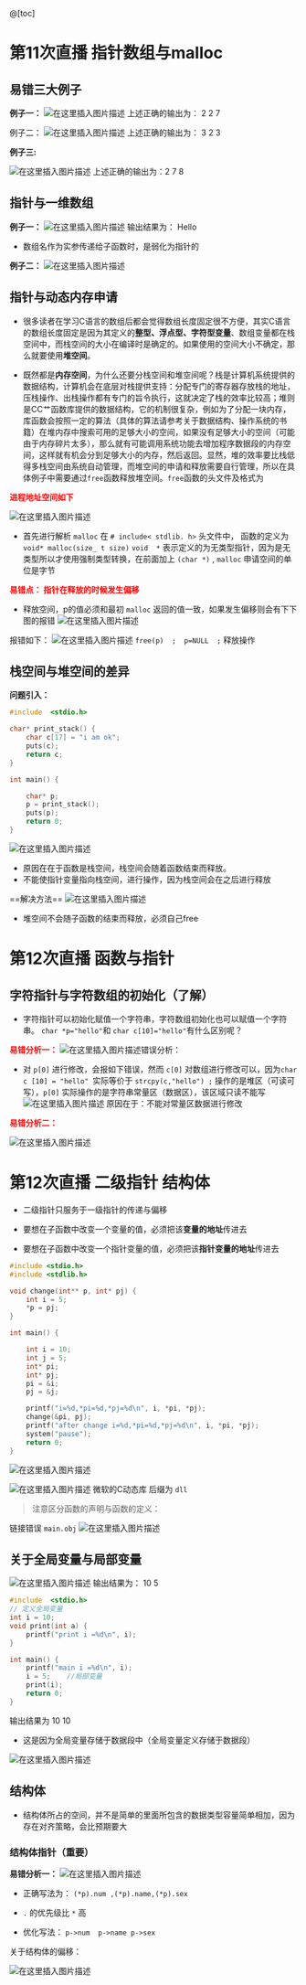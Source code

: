 ﻿@[toc]
# 第11次直播  指针数组与malloc
## 易错三大例子

**例子一：**
![在这里插入图片描述](https://img-blog.csdnimg.cn/3af5fb772e8d4ff39012b5fa6ad1aabe.png?x-oss-process=image/watermark,type_ZHJvaWRzYW5zZmFsbGJhY2s,shadow_50,text_Q1NETiBAUXVhbnR1bVlvdQ==,size_20,color_FFFFFF,t_70,g_se,x_16)
上述正确的输出为：  2 2 7


例子二：
![在这里插入图片描述](https://img-blog.csdnimg.cn/8eca48822dbe465790a05fd4bf4e6f5f.png?x-oss-process=image/watermark,type_ZHJvaWRzYW5zZmFsbGJhY2s,shadow_50,text_Q1NETiBAUXVhbnR1bVlvdQ==,size_20,color_FFFFFF,t_70,g_se,x_16)
上述正确的输出为： 3 2 3

**例子三:**

![在这里插入图片描述](https://img-blog.csdnimg.cn/cf8d3d114f5e44de88416feb5ef2f24d.png?x-oss-process=image/watermark,type_ZHJvaWRzYW5zZmFsbGJhY2s,shadow_50,text_Q1NETiBAUXVhbnR1bVlvdQ==,size_20,color_FFFFFF,t_70,g_se,x_16)
上述正确的输出为：2 7 8

## 指针与一维数组
**例子一：**
![在这里插入图片描述](https://img-blog.csdnimg.cn/8e7a2f7adbd540ce8a8f9cd3d15e9b61.png?x-oss-process=image/watermark,type_ZHJvaWRzYW5zZmFsbGJhY2s,shadow_50,text_Q1NETiBAUXVhbnR1bVlvdQ==,size_20,color_FFFFFF,t_70,g_se,x_16)
输出结果为： Hello

- 数组名作为实参传递给子函数时，是弱化为指针的

**例子二：**
![在这里插入图片描述](https://img-blog.csdnimg.cn/0ceaa7c160b74b9091f5306cfe8e8146.png?x-oss-process=image/watermark,type_ZHJvaWRzYW5zZmFsbGJhY2s,shadow_50,text_Q1NETiBAUXVhbnR1bVlvdQ==,size_20,color_FFFFFF,t_70,g_se,x_16)
## 指针与动态内存申请
- 很多读者在学习C语言的数组后都会觉得数组长度固定很不方便，其实C语言的数组长度固定是因为其定义的**整型、浮点型、字符型变量**、数组变量都在栈空间中，而栈空间的大小在编译时是确定的。如果使用的空间大小不确定，那么就要使用**堆空间**。 

- 既然都是**内存空间**，为什么还要分栈空间和堆空间呢？栈是计算机系统提供的数据结构，计算机会在底层对栈提供支持：分配专门的寄存器存放栈的地址，压栈操作、出栈操作都有专门的旨令执行，这就决定了栈的效率比较高；堆则是CC艹函数库提供的数据结构，它的机制很复杂，例如为了分配一块内存，库函数会按照一定的算法（具体的算法请参考关于数据结构、操作系统的书籍）在堆内存中搜索可用的足够大小的空间，如果没有足够大小的空间（可能由于内存碎片太多），那么就有可能调用系统功能去增加程序数据段的内存空间，这样就有机会分到足够大小的内存，然后返回。显然，堆的效率要比栈低得多栈空间由系统自动管理，而堆空间的申请和释放需要自行管理，所以在具体例子中需要通过`free`函数释放堆空间。`free`函数的头文件及格式为


<font color=red>**进程地址空间如下**</font>

![在这里插入图片描述](https://img-blog.csdnimg.cn/c6e9befeb8894e97a65a7563fa7a1672.png?x-oss-process=image/watermark,type_ZHJvaWRzYW5zZmFsbGJhY2s,shadow_50,text_Q1NETiBAUXVhbnR1bVlvdQ==,size_20,color_FFFFFF,t_70,g_se,x_16)
- 首先进行解析  `malloc`  在 `# include< stdlib. h>`  头文件中， 函数的定义为`void* malloc(size_ t size)` `void  *`   表示定义的为无类型指针，因为是无类型所以才使用强制类型转换，在前面加上  `(char *)` , `malloc`  申请空间的单位是字节

<font color=red >**易错点： 指针在释放的时候发生偏移**</font>
- 释放空间，p的值必须和最初 `malloc` 返回的值一致，如果发生偏移则会有下下图的报错
![在这里插入图片描述](https://img-blog.csdnimg.cn/2aea034090494b659107f767f96050c6.png?x-oss-process=image/watermark,type_ZHJvaWRzYW5zZmFsbGJhY2s,shadow_50,text_Q1NETiBAUXVhbnR1bVlvdQ==,size_20,color_FFFFFF,t_70,g_se,x_16)

报错如下：
![在这里插入图片描述](https://img-blog.csdnimg.cn/96cb363c0843404f9044df9f551f8f25.png?x-oss-process=image/watermark,type_ZHJvaWRzYW5zZmFsbGJhY2s,shadow_50,text_Q1NETiBAUXVhbnR1bVlvdQ==,size_20,color_FFFFFF,t_70,g_se,x_16)
`free(p)  ;  p=NULL  ;`   释放操作


## 栈空间与堆空间的差异
**问题引入：**

```c
#include  <stdio.h>

char* print_stack() {
	char c[17] = "i am ok";
	puts(c);
	return c;
}

int main() {

	char* p;
	p = print_stack();
	puts(p);
	return 0;
}
```

![在这里插入图片描述](https://img-blog.csdnimg.cn/89a4d21e11a44903bb766f7cfa60a724.png?x-oss-process=image/watermark,type_ZHJvaWRzYW5zZmFsbGJhY2s,shadow_50,text_Q1NETiBAUXVhbnR1bVlvdQ==,size_20,color_FFFFFF,t_70,g_se,x_16)

- 原因在在于函数是栈空间，栈空间会随着函数结束而释放。
- 不能使指针变量指向栈空间，进行操作，因为栈空间会在之后进行释放

==解决方法==
![在这里插入图片描述](https://img-blog.csdnimg.cn/1bea547d430c4a0ebb88746c4978144e.png?x-oss-process=image/watermark,type_ZHJvaWRzYW5zZmFsbGJhY2s,shadow_50,text_Q1NETiBAUXVhbnR1bVlvdQ==,size_20,color_FFFFFF,t_70,g_se,x_16)

- 堆空间不会随子函数的结束而释放，必须自己free

# 第12次直播  函数与指针 

## 字符指针与字符数组的初始化（了解）

- 字符指针可以初始化赋值一个字符串，字符数组初始化也可以赋值一个字符串。 `char *p="hello"`和 `char c[10]="hello"`有什么区别呢？

<font color=red>**易错分析一：**</font>
![在这里插入图片描述](https://img-blog.csdnimg.cn/a54c7fbd67384b7a8286772b8c460dcd.png?x-oss-process=image/watermark,type_ZHJvaWRzYW5zZmFsbGJhY2s,shadow_50,text_Q1NETiBAUXVhbnR1bVlvdQ==,size_20,color_FFFFFF,t_70,g_se,x_16)错误分析：
- 对 `p[0]` 进行修改，会报如下错误，然而 `c[0]` 对数组进行修改可以，因为`char c [10] = "hello" `实际等价于   `strcpy(c,"hello") ;`  操作的是堆区（可读可写），`p[0]`  实际操作的是字符串常量区（数据区），该区域只读不能写
![在这里插入图片描述](https://img-blog.csdnimg.cn/649d935760054507bb05940ede6aed5b.png?x-oss-process=image/watermark,type_ZHJvaWRzYW5zZmFsbGJhY2s,shadow_50,text_Q1NETiBAUXVhbnR1bVlvdQ==,size_20,color_FFFFFF,t_70,g_se,x_16)
原因在于：不能对常量区数据进行修改


<font color=red>**易错分析二：**</font>

![在这里插入图片描述](https://img-blog.csdnimg.cn/a131200905a7434f92c3e918546d57e8.png?x-oss-process=image/watermark,type_ZHJvaWRzYW5zZmFsbGJhY2s,shadow_50,text_Q1NETiBAUXVhbnR1bVlvdQ==,size_20,color_FFFFFF,t_70,g_se,x_16)
# 第12次直播 二级指针  结构体
- 二级指针只服务于一级指针的传递与偏移

- 要想在子函数中改变一个变量的值，必须把该**变量的地址**传进去
- 要想在子函数中改变一个指针变量的值，必须把该**指针变量的地址**传进去

```c
#include <stdio.h> 
#include <stdlib.h>

void change(int** p, int* pj) {
	int i = 5;
	*p = pj;
}

int main() {

	int i = 10;
	int j = 5;
	int* pi;
	int* pj;
	pi = &i;
	pj = &j;

	printf("i=%d,*pi=%d,*pj=%d\n", i, *pi, *pj);
	change(&pi, pj);
	printf("after change i=%d,*pi=%d,*pj=%d\n", i, *pi, *pj);
	system("pause");
	return 0;
}

```
![在这里插入图片描述](https://img-blog.csdnimg.cn/ecb19613cf2d4e4e8e304fdff3995437.png?x-oss-process=image/watermark,type_ZHJvaWRzYW5zZmFsbGJhY2s,shadow_50,text_Q1NETiBAUXVhbnR1bVlvdQ==,size_20,color_FFFFFF,t_70,g_se,x_16)

![在这里插入图片描述](https://img-blog.csdnimg.cn/edc6069f75f54dc6b9be7240d8328ba8.png?x-oss-process=image/watermark,type_ZHJvaWRzYW5zZmFsbGJhY2s,shadow_50,text_Q1NETiBAUXVhbnR1bVlvdQ==,size_20,color_FFFFFF,t_70,g_se,x_16)
微软的C动态库  后缀为 `dll`

> 注意区分函数的声明与函数的定义：


链接错误  `main.obj`  ![在这里插入图片描述](https://img-blog.csdnimg.cn/657a109b291543e0ab691948db0fbe1e.png)


## 关于全局变量与局部变量

![在这里插入图片描述](https://img-blog.csdnimg.cn/205e863498ac414ba6e40bbcacabc292.png?x-oss-process=image/watermark,type_ZHJvaWRzYW5zZmFsbGJhY2s,shadow_50,text_Q1NETiBAUXVhbnR1bVlvdQ==,size_20,color_FFFFFF,t_70,g_se,x_16)
输出结果为：   10   5


```c
#include  <stdio.h>
// 定义全局变量
int i = 10;
void print(int a) {
	printf("print i =%d\n", i);
}

int main() {
	printf("main i =%d\n", i);
	i = 5;    //局部变量
	print(i);
	return 0;
}
```
输出结果为   10   10

- 这是因为全局变量存储于数据段中（全局变量定义存储于数据段）

![在这里插入图片描述](https://img-blog.csdnimg.cn/e856959250194b509c928b39990e34dc.png?x-oss-process=image/watermark,type_ZHJvaWRzYW5zZmFsbGJhY2s,shadow_50,text_Q1NETiBAUXVhbnR1bVlvdQ==,size_10,color_FFFFFF,t_70,g_se,x_16)
## 结构体
- 结构体所占的空间，并不是简单的里面所包含的数据类型容量简单相加，因为存在对齐策略，会比预期要大

### 结构体指针（重要）
**易错分析一：**
![在这里插入图片描述](https://img-blog.csdnimg.cn/512951095a30484daf436a2f228ba474.png?x-oss-process=image/watermark,type_ZHJvaWRzYW5zZmFsbGJhY2s,shadow_50,text_Q1NETiBAUXVhbnR1bVlvdQ==,size_20,color_FFFFFF,t_70,g_se,x_16)
- 正确写法为：  `(*p).num ,(*p).name,(*p).sex`  

- `.`  的优先级比 `*`  高
- 优化写法：  `p->num  p->name p->sex`

关于结构体的偏移：

![在这里插入图片描述](https://img-blog.csdnimg.cn/096dcb2a1f5c4747b57ea73df286a614.png?x-oss-process=image/watermark,type_ZHJvaWRzYW5zZmFsbGJhY2s,shadow_50,text_Q1NETiBAUXVhbnR1bVlvdQ==,size_20,color_FFFFFF,t_70,g_se,x_16)

